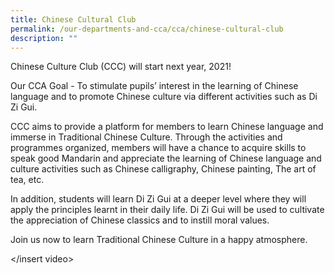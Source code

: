```yaml
---
title: Chinese Cultural Club
permalink: /our-departments-and-cca/cca/chinese-cultural-club
description: ""
---
```

Chinese Culture Club (CCC) will start next year, 2021!

Our CCA Goal - To stimulate pupils’ interest in the learning of Chinese language and to promote Chinese culture via different activities such as Di Zi Gui.

CCC aims to provide a platform for members to learn Chinese language and immerse in Traditional Chinese Culture. Through the activities and programmes organized, members will have a chance to acquire skills to speak good Mandarin and appreciate the learning of Chinese language and culture activities such as Chinese calligraphy, Chinese painting, The art of tea, etc.

In addition, students will learn Di Zi Gui at a deeper level where they will apply the principles learnt in their daily life. Di Zi Gui will be used to cultivate the appreciation of Chinese classics and to instill moral values. 

Join us now to learn Traditional Chinese Culture in a happy atmosphere.

</insert video>